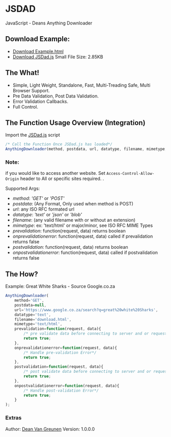 # JSDAD
JavaScript - Deans Anything Downloader

## Download Example:
- [Download Example.html](https://cdn.rawgit.com/DeanVanGreunen/JSDAD/master/example.html)
- [Download JSDad.js](https://cdn.rawgit.com/DeanVanGreunen/JSDAD/master/jsdad.js) Small File Size: 2.85KB

## The What!
 - Simple, Light Weight, Standalone, Fast, Multi-Treading Safe, Multi Browser Support.
 - Pre Data Validation, Post Data Validation.
 - Error Validation Callbacks.
 - Full Control.
 
## The Function Usage Overview (Integration)
Import the [JSDad.js](https://cdn.rawgit.com/DeanVanGreunen/JSDAD/master/jsdad.js) script
```javascript
/* Call the Function Once JSDad.js has loaded*/
AnythingDownloader(method, postdata, url, datatype, filename, mimetype, prevalidation, onprevalidationerror, postvalidation,  onpostvalidationerror);
```
### Note:
if you would like to access another website.
Set `Access-Control-Allow-Origin` header to All or specific sites required. .

Supported Args:
- *method*: _'GET'_ or _'POST'_
- *postdata*: (Any Format, Only used when method is POST)
- *url*: any ISO RFC formated url
- *datatype*: _'text'_ or _'json'_ or _'blob'_
- *filename*: (any valid filename with or without an extension)
- *mimetype*: ex: 'text/html' or major/minor, see ISO RFC MIME Types
- *prevalidation*: function(request, data) returns boolean
- *onprevalidationerror*: function(request, data) called if prevalidation returns false
- *postvalidation*: function(request, data) returns boolean
- *onpostvalidationerror*: function(request, data) called if postvalidation returns false


## The How?
Example: Great White Sharks - Source Google.co.za
```javascript
AnythingDownloader(
    method='GET', 
    postdata=null,
    url='https://www.google.co.za/search?q=great%20white%20Sharks',
    datatype='text',
    filename='download.html',
    mimetype='text/html',
    prevalidation=function(request, data){
        /* pre validate data before connecting to server and or request and return a boolean value*/
        return true;
    },
    onprevalidationerror=function(request, data){
        /* Handle pre-validation Error*/
        return true;
    },
    postvalidation=function(request, data){ 
        /* post validate data before connecting to server and or request and return a boolean value*/
        return true;
    },
    onpostvalidationerror=function(request, data){
        /* Handle post-validation Error*/
        return true;
    }
);
```
### Extras
Author: [Dean Van Greunen](mailto:deanvg9000@gmail.com)
Version: 1.0.0.0
